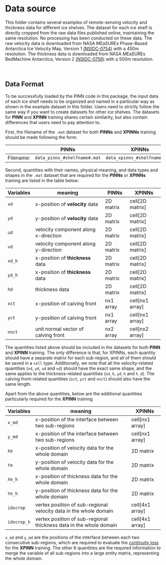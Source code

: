 # Data source

This folder contains several examples of remote-sensing velocity and thickness data for different 
ice shelves. The dataset for each ice shelf is directly cropped from the raw data files published online, 
maintaining the same resolution. No processing has been conducted on these data. The raw velocity data is downloaded
from NASA MEaSUREs Phase-Based Antarctica Ice Velocity Map, Version 1 [(NSIDC-0754)](https://nsidc.org/data/nsidc-0754/versions/1) 
with a 450m resolution. The thickness data is downloaded from NASA MEaSUREs BedMachine Antarctica, Version 2
[(NSIDC-0756)](https://nsidc.org/data/nsidc-0756/versions/2) with a 500m resolution.

 <br />
 
## Data Format

To be successfully loaded by the PINN code in this package, the input data of each ice shelf needs to be organized 
and named in a particular way as shown in the example dataset in this folder. Users need to strictly follow the
same way if you want to create datasets for other ice shelves. The datasets for **PINN** and **XPINN** training 
shares certain similarity, but also contain differences that users need to pay attention to. 

First, the filename of the `.mat` dataset for both **PINNs** and **XPINNs** training should be made following
the form:

|| PINNs  | XPINNs|
| ------------- | ------------- | ------------ |
| Filename: | `data_pinns_#shelfname#.mat` |  `data_xpinns_#shelfname#.mat` |


Second, quantities with their names, physical meaning, and data types and shapes in the `.mat` dataset 
that are required for the **PINNs** or **XPINNs** training are listed in the table below:

|Variables | meaning | PINNs  | XPINNs|
| ------------- | ------------- | ------------ | ------------ |
| `xd` | x-position of **velocity** data | 2D matrix | cell[2D matrix]|
| `yd` | y-position of **velocity** data | 2D matrix | cell[2D matrix]|
| `ud` | velocity component along x-direction | 2D matrix | cell[2D matrix]|
| `vd` | velocity component along y-direction | 2D matrix | cell[2D matrix]|
| `xd_h` | x-position of **thickness** data | 2D matrix | cell[2D matrix]|
| `yd_h` | x-position of **thickness** data | 2D matrix | cell[2D matrix]|
| `hd` | thickness data | 2D matrix | cell[2D matrix]|
| `xct` | x-position of calving front | nx1 array | cell[nx1 array]|
| `yct` | y-position of calving front | nx1 array | cell[nx1 array]|
| `nnct` | unit normal vector of calving front | nx2 array | cell[nx2 array]|

The quantities listed above should be included in the datasets for both **PINN** and **XPINN** training. The
only difference is that, for XPINNs, each quantity should have a separate matrix for each sub-region, and
all of them should be saved in a `cell` type. Additionally, we note that all the velocity-related quantities (`xd`, `yd`,
`ud` and `vd`) should have the exact same shape, and the same applies to the thickness-related quantities (`xd_h`, `yd_h`
and `h_d`). The calving front-related quantities (`xct`, `yct` and `nnct`) should also have the same length. 

Apart from the above quantities, below are the additional quantities particularly required for the **XPINN** training

|Variables | meaning | XPINNs|
| ------------- | ------------- | ------------ |
| `x_md` | x-position of the interface between two sub-regions | cell[nx1 array]|
| `y_md` | x-position of the interface between two sub-regions | cell[nx1 array]|
| `Xe` | x-position of velocity data for the whole domain | 2D matrix|
| `Ye` | y-position of velocity data for the whole domain | 2D matrix|
| `Xe_h` | x-position of thickness data for the whole domain | 2D matrix|
| `Ye_h` | y-position of thickness data for the whole domain | 2D matrix|
| `idxcrop` | vertex position of sub-regional velocity data in the whole domain | cell[4x1 array]|
| `idxcrop_h` | vertex position of sub-regional thickness data in the whole domain | cell[4x1 array]|

`x_md` and `y_md` are the positions of the interface between each two consecutive sub-regions, which are required to 
evaluate the [continuity loss](https://github.com/YaoGroup/DIFFICE_jax/blob/main/model/XPINNs.md) for the **XPINN**
training. The other 6 quantities are the required information to merge the variable of all sub-regions into a 
large entity matrix, representing the whole domain.

 <br />

